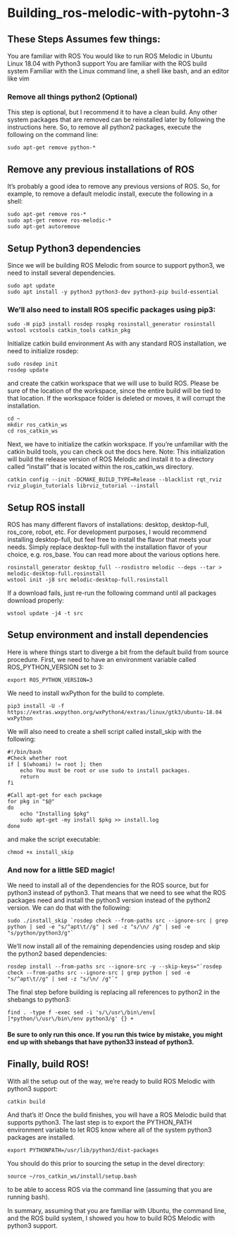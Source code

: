 # Building_ros-melodic-with-pytohn-3

## These Steps Assumes few things:

You are familiar with ROS
You would like to run ROS Melodic in Ubuntu Linux 18.04 with Python3 support
You are familiar with the ROS build system
Familiar with the Linux command line, a shell like bash, and an editor like vim

### Remove all things python2 (Optional)
This step is optional, but I recommend it to have a clean build. Any other system packages that are removed can be reinstalled later by following the instructions here. So, to remove all python2 packages, execute the following on the command line:

```sudo apt-get remove python-*```

## Remove any previous installations of ROS
It’s probably a good idea to remove any previous versions of ROS. So, for example, to remove a default melodic install, execute the following in a shell:

```
sudo apt-get remove ros-*
sudo apt-get remove ros-melodic-*
sudo apt-get autoremove
```

## Setup Python3 dependencies
Since we will be building ROS Melodic from source to support python3, we need to install several dependencies.

```
sudo apt update
sudo apt install -y python3 python3-dev python3-pip build-essential
```

### We’ll also need to install ROS specific packages using pip3:

```
sudo -H pip3 install rosdep rospkg rosinstall_generator rosinstall wstool vcstools catkin_tools catkin_pkg
```

Initialize catkin build environment
As with any standard ROS installation, we need to initialize rosdep:

```
sudo rosdep init
rosdep update
```

and create the catkin workspace that we will use to build ROS. Please be sure of the location of the workspace, since the entire build will be tied to that location. If the workspace folder is deleted or moves, it will corrupt the installation.

```
cd ~
mkdir ros_catkin_ws
cd ros_catkin_ws
```

Next, we have to initialize the catkin workspace. If you’re unfamiliar with the catkin build tools, you can check out the docs here. Note: This initialization will build the release version of ROS Melodic and install it to a directory called “install” that is located within the ros_catkin_ws directory.

```
catkin config --init -DCMAKE_BUILD_TYPE=Release --blacklist rqt_rviz rviz_plugin_tutorials librviz_tutorial --install
```
## Setup ROS install
ROS has many different flavors of installations: desktop, desktop-full, ros_core, robot, etc. For development purposes, I would recommend installing desktop-full, but feel free to install the flavor that meets your needs. Simply replace desktop-full with the installation flavor of your choice, e.g. ros_base. You can read more about the various options here.

```
rosinstall_generator desktop_full --rosdistro melodic --deps --tar > melodic-desktop-full.rosinstall
wstool init -j8 src melodic-desktop-full.rosinstall
```

If a download fails, just re-run the following command until all packages download properly:
```
wstool update -j4 -t src
```
## Setup environment and install dependencies
Here is where things start to diverge a bit from the default build from source procedure. First, we need to have an environment variable called ROS_PYTHON_VERSION set to 3:

```
export ROS_PYTHON_VERSION=3
```
We need to install wxPython for the build to complete.

```
pip3 install -U -f https://extras.wxpython.org/wxPython4/extras/linux/gtk3/ubuntu-18.04 wxPython
```

We will also need to create a shell script called install_skip with the following:

```
#!/bin/bash
#Check whether root
if [ $(whoami) != root ]; then
    echo You must be root or use sudo to install packages.
    return
fi

#Call apt-get for each package
for pkg in "$@"
do
    echo "Installing $pkg"
    sudo apt-get -my install $pkg >> install.log
done
```
and make the script executable:
```
chmod +x install_skip
```
### And now for a little SED magic!
We need to install all of the dependencies for the ROS source, but for python3 instead of python3. That means that we need to see what the ROS packages need and install the python3 version instead of the python2 version. We can do that with the following:

```
sudo ./install_skip `rosdep check --from-paths src --ignore-src | grep python | sed -e "s/^apt\t//g" | sed -z "s/\n/ /g" | sed -e "s/python/python3/g"`
```
We’ll now install all of the remaining dependencies using rosdep and skip the python2 based dependencies:

```
rosdep install --from-paths src --ignore-src -y --skip-keys="`rosdep check --from-paths src --ignore-src | grep python | sed -e "s/^apt\t//g" | sed -z "s/\n/ /g"`"
```
The final step before building is replacing all references to python2 in the shebangs to python3:

```
find . -type f -exec sed -i 's/\/usr\/bin\/env[ ]*python/\/usr\/bin\/env python3/g' {} +
```
#### Be sure to only run this once. If you run this twice by mistake, you might end up with shebangs that have python33 instead of python3.

## Finally, build ROS!
With all the setup out of the way, we’re ready to build ROS Melodic with python3 support:

```
catkin build
```
And that’s it! Once the build finishes, you will have a ROS Melodic build that supports python3. The last step is to export the PYTHON_PATH environment variable to let ROS know where all of the system python3 packages are installed.
```
export PYTHONPATH=/usr/lib/python3/dist-packages  
```
You should do this prior to sourcing the setup in the devel directory:
```
source ~/ros_catkin_ws/install/setup.bash
```
to be able to access ROS via the command line (assuming that you are running bash).

In summary, assuming that you are familiar with Ubuntu, the command line, and the ROS build system, I showed you how to build ROS Melodic with python3 support.
